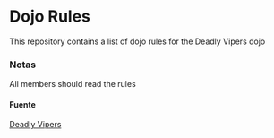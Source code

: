 Dojo Rules
==========

This repository contains a list of dojo rules for the Deadly Vipers dojo


### Notas

All members should read the rules



#### Fuente
[Deadly Vipers](https://github.com/Klerith/dojo_rules/wiki)
